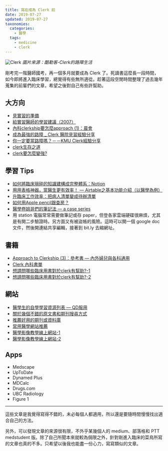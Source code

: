 ```yaml
---
title: 寫在成為 Clerk 前
date: 2019-07-27
updated: 2019-07-27
taxonomies:
  categories: 
    - 醫學
  tags: 
    - medicine
    - clerk
---
```


![Clerk](https://drive.google.com/uc?export=view&id=1fA23H0F3cot4QENMiZCI2iG8pWORFTaj)
_圖片來源：酷勒客-Clerk的路障生活_

剛考完一階醫師國考，再一個多月就要成為 Clerk 了。死讀書這麼長一段時間，如今即將進入臨床學習，總覺得有些無所適從。趁著這段空閒時間整理了過去幾年蒐集的前輩們的文章，希望之後對自己有些許幫助。

<!-- more -->

## 大方向
- [見實習的準備](https://crazyclark.pixnet.net/blog/post/20267088-%5B學長姐%5D見實習的準備?source=post_page---------------------------)
- [給實習醫師的學習建議（2007）](http://transplant-id.blogspot.com/2015/09/tips-for-clerks-and-interns.html?source=post_page---------------------------)
- [內科clerkship要怎麼approach (1)：晨會](https://medium.com/@gemwu/內科clerkship要怎麼approach-1-晨會-32bf07b1580c)
- [成為最強的路障 _ Clerk 醫院見習經驗分享](https://drlcs.blogspot.com/2017/08/clerk.html?source=post_page---------------------------)
- [你一定要當路障嗎？－－KMU Clerk經驗分享](https://drzoomblog.wordpress.com/2016/09/10/你一定要當路障嗎？－－kmu-clerk經驗分享/?source=post_page---------------------------)
- [clerk生存之道](https://www.ptt.cc/bbs/medstudent/M.1541517798.A.B52.html?fbclid=IwAR270ODMbLF9ekQJIMxRNVtBuoaHBXV8TkaaY-zZIoWURxgcHJoms84ibaw&source=post_page---------------------------)
- [clerk要怎麼變強?](https://www.ptt.cc/bbs/medstudent/M.1481684136.A.41B.html?fbclid=IwAR0JoNSGbimAohfcqEjbSDJFXe8haJffAGZHBLWPCWAeO-M3CgyRouxztCI&source=post_page---------------------------)

## 學習 Tips
- [如何將臨床瑣碎的知識建構成完整體系：Notion](https://www.facebook.com/story.php?story_fbid=2007776675971853&id=100002186195693&source=post_page---------------------------)
- [用用表格神器，當醫生更有效率！ — Airtable之基本功能介紹（以醫學為例）](https://medium.com/@gemwu/讓表格神器讓當醫生變得更有系統-airtable之基本功能介紹-以醫學為例-5cba38613da1)
- [升臨床工作效率：把病人清單變成待辦清單](https://transplant-id.blogspot.com/2017/09/transforming-patient-list-to-todo-list.html?source=post_page---------------------------)
- [如何用Apple pencil跟查房？](https://medium.com/泥巴第三放送局/如何用apple-pencil跟查房-b0acdf107c19)
- [醫學卷姐哥們的筆記法 — a case series](https://medium.com/as-a-med-student/醫學系的卷哥卷哥姐們的筆記法-a-case-series-d49a84859995)
- 用 station 電腦常常需要做筆記或存 paper，但登各家雲端硬碟很麻煩，尤其是有開二步驗證時。另方面又有被盜帳的風險。這時可以開一個 google doc 文件，然後開連結共享編輯，接著到 bit.ly 去縮網址。

## 書籍
- [Approach to Clerkship (3)：參考書 — 內外婦兒與各科通用](https://medium.com/@gemwu/approach-to-clerkship-3-參考書-內外婦兒與各科通用-ec7d10f0a198)
- [Clerk 內科書單](https://medium.com/as-a-med-student/clerk-內科書單-bc614fb97b39)
- [想請問哪些臨床用書對於clerk有幫助?-1](https://www.ptt.cc/bbs/medstudent/M.1291482996.A.709.html?source=post_page---------------------------)
- [想請問哪些臨床用書對於clerk有幫助?-2](https://www.ptt.cc/bbs/medstudent/M.1291631755.A.464.html?source=post_page---------------------------)

## 網站
- [醫學生的自學學習資源列表 — QD服用](https://medium.com/as-a-med-student/醫學生的自學學習資源列表-qd服用-57ff15328d11)
- [關於幾個不錯的原文書和期刊搜尋方式](https://www.ptt.cc/bbs/medstudent/M.1496773624.A.599.html?fbclid=IwAR3g4Gvj4zxzNV__gb0Mr7HcfipY2Xv1dlTSkJDrBkd-XwLMnQlv87R8cs4&source=post_page---------------------------)
- [推薦好用的期刊或資料庫](https://www.ptt.cc/bbs/medstudent/M.1229443629.A.11B.html?fbclid=IwAR2uovsBZ-CFCgDptkUOiRHZeEk3mw2gFRY9gOozM3A_FUnTttOVqg1Ymk8&source=post_page---------------------------)
- [常用醫學網站推薦](https://drlcs.blogspot.com/2018/01/bookmark.html?source=post_page---------------------------)
- [醫學影像教學線上網站-1](https://www.ptt.cc/bbs/medstudent/M.1563326394.A.401.html?source=post_page---------------------------)
- [醫學影像教學線上網站-2](https://www.ptt.cc/bbs/medstudent/M.1563365264.A.E26.html?source=post_page---------------------------)

## Apps
- Medscape
- UpToDate
- Dynamed Plus
- MDCalc
- Drugs.com
- UBC Radiology
- Figure 1

---
這些文章是我覺得寫得不錯的，未必每個人都適用，所以還是要隨時間慢慢找出適合自己的方法。

另外，可以發現文章的來源很有限，不外乎某幾個人的 medium、部落格和 PTT medstudent 版。除了自己所聞本來就較為侷限之外，針對剛進入臨床的菜鳥所寫的文章也真的不多。只希望以後我也能盡一份心力，寫寫類似的文章。